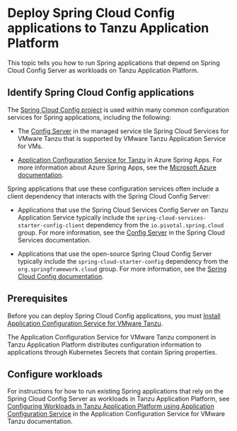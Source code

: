 # Deploy Spring Cloud Config applications to Tanzu Application Platform

This topic tells you how to run Spring applications that depend on Spring Cloud Config Server as
workloads on Tanzu Application Platform.

## <a id="identify-apps"></a> Identify Spring Cloud Config applications

The [Spring Cloud Config project](https://spring.io/projects/spring-cloud-config) is used within many
common configuration services for Spring applications, including the following:

- The [Config Server](https://docs.vmware.com/en/Spring-Cloud-Services-for-VMware-Tanzu/3.1/spring-cloud-services/GUID-config-server-index.html)
  in the managed service tile Spring Cloud Services for VMware Tanzu
  that is supported by VMware Tanzu Application Service for VMs.

- [Application Configuration Service for Tanzu](https://learn.microsoft.com/en-us/azure/spring-apps/how-to-enterprise-application-configuration-service) in Azure Spring Apps.
  For more information about Azure Spring Apps, see the
  [Microsoft Azure documentation](https://azure.microsoft.com/en-us/products/spring-apps/).

Spring applications that use these configuration services often include a client dependency that
interacts with the Spring Cloud Config Server:

- Applications that use the Spring Cloud Services Config Server on Tanzu Application Service
  typically include the `spring-cloud-services-starter-config-client` dependency from the
  `io.pivotal.spring.cloud` group.
  For more information, see the [Config Server](https://docs.vmware.com/en/Spring-Cloud-Services-for-VMware-Tanzu/3.1/spring-cloud-services/GUID-client-dependencies.html#config-server)
  in the Spring Cloud Services documentation.

- Applications that use the open-source Spring Cloud Config Server typically include the
   `spring-cloud-starter-config` dependency from the `org.springframework.cloud` group.
   For more information, see the [Spring Cloud Config documentation](https://docs.spring.io/spring-cloud-config/docs/current/reference/html/#_client_side_usage).

## <a id="prerequisites"></a> Prerequisites

Before you can deploy Spring Cloud Config applications, you must
[Install Application Configuration Service for VMware Tanzu](../../application-configuration-service/install-app-config-service.hbs.md).

The Application Configuration Service for VMware Tanzu component in Tanzu Application Platform distributes
configuration information to applications through Kubernetes Secrets that contain Spring properties.

## <a id="configure-workloads"></a> Configure workloads

For instructions for how to run existing Spring applications that rely on the
Spring Cloud Config Server as workloads in Tanzu Application Platform, see
[Configuring Workloads in Tanzu Application Platform using Application Configuration Service](https://docs.vmware.com/en/Application-Configuration-Service-for-VMware-Tanzu/2.0/acs/GUID-gettingstarted-configuringworkloads.html)
in the Application Configuration Service for VMware Tanzu documentation.
